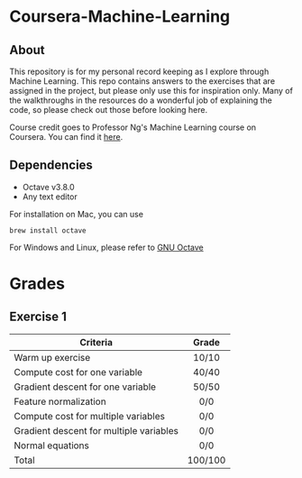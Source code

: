 # Coursera-Machine-Learning

## About
This repository is for my personal record keeping as I explore through Machine Learning. This repo contains answers to the exercises that are assigned in the project, but please only use this for inspiration only. Many of the walkthroughs in the resources do a wonderful job of explaining the code, so please check out those before looking here.

Course credit goes to Professor Ng's Machine Learning course on Coursera. You can find it [here](https://www.coursera.org/learn/machine-learning). 

## Dependencies
- Octave v3.8.0
- Any text editor

For installation on Mac, you can use
```
brew install octave
```

For Windows and Linux, please refer to [GNU Octave](https://www.gnu.org/software/octave/index)

# Grades

## Exercise 1

| Criteria                                | Grade   | 
|-----------------------------------------|:-------:|
| Warm up exercise                        | 10/10   |
| Compute cost for one variable           | 40/40   |
| Gradient descent for one variable       | 50/50   |
| Feature normalization                   | 0/0     |
| Compute cost for multiple variables     | 0/0     |
| Gradient descent for multiple variables | 0/0     |
| Normal equations                        | 0/0     |
| Total                                   | 100/100 |